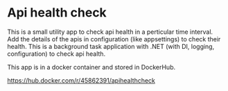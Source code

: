 # Api health check

This is a small utility app to check api health in a perticular time interval. Add the details of the apis in configuration (like appsettings) to check their health. This is a background task application with .NET (with DI, logging, configuration) to check api health.

This app is in a docker container and stored in DockerHub.

https://hub.docker.com/r/45862391/apihealthcheck